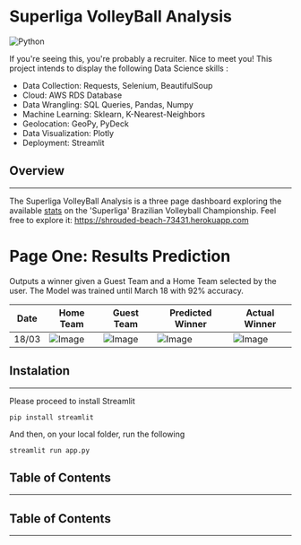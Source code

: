 # Superliga VolleyBall Analysis

![Python](https://img.shields.io/badge/python-v3.7+-blue.svg)

If you're seeing this, you're probably a recruiter. Nice to meet you!
This project intends to display the following Data Science skills :

* Data Collection: Requests, Selenium, BeautifulSoup
* Cloud: AWS RDS Database
* Data Wrangling: SQL Queries, Pandas, Numpy
* Machine Learning: Sklearn, K-Nearest-Neighbors
* Geolocation: GeoPy, PyDeck
* Data Visualization: Plotly
* Deployment: Streamlit

## Overview
---

The Superliga VolleyBall Analysis is a three page dashboard exploring the available [stats](https://superliga.cbv.com.br/tabela-de-jogos-feminino) on the 'Superliga' Brazilian Volleyball Championship. Feel free to explore it: https://shrouded-beach-73431.herokuapp.com

# Page One: Results Prediction

Outputs a winner given a Guest Team and a Home Team selected by the user. The Model was trained until March 18 with 92% accuracy.

| Date          |    Home Team      |   Guest Team    | Predicted Winner   | Actual Winner |
|---------------|-------------------|-----------------|--------------------|---------------|
|18/03|![Image](https://superliga.cbv.com.br/assets/images/equipes/134.png)|![Image](https://superliga.cbv.com.br/assets/images/equipes/131.png)|![Image](https://superliga.cbv.com.br/assets/images/equipes/131.png)|![Image](https://superliga.cbv.com.br/assets/images/equipes/131.png)|



## Instalation
---

Please proceed to install Streamlit

`pip install streamlit`

And then, on your local folder, run the following

`streamlit run app.py`

## Table of Contents
---
## Table of Contents
---
